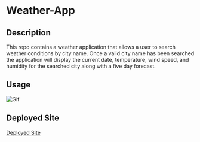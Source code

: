 # Weather-App

## Description
This repo contains a weather application that allows a user to search weather conditions by city name. Once a valid city name has been searched the application will display the current date, temperature, wind speed, and humidity for the searched city along with a five day forecast.

## Usage

![Gif](https://github.com/Bryant0415/Weather-App/blob/main/assets/Untitled_%20Nov%2010%2C%202022%204_50%20PM.gif)

## Deployed Site
[Deployed Site](https://bryant0415.github.io/Weather-App/)
